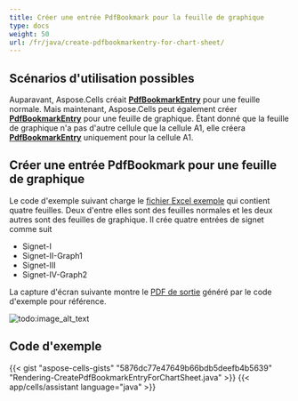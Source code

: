 ```yaml
---
title: Créer une entrée PdfBookmark pour la feuille de graphique
type: docs
weight: 50
url: /fr/java/create-pdfbookmarkentry-for-chart-sheet/
---
```


## **Scénarios d'utilisation possibles**

Auparavant, Aspose.Cells créait [**PdfBookmarkEntry**](https://reference.aspose.com/cells/java/com.aspose.cells/PdfBookmarkEntry) pour une feuille normale. Mais maintenant, Aspose.Cells peut également créer [**PdfBookmarkEntry**](https://reference.aspose.com/cells/java/com.aspose.cells/PdfBookmarkEntry) pour une feuille de graphique. Étant donné que la feuille de graphique n'a pas d'autre cellule que la cellule A1, elle créera  [**PdfBookmarkEntry**](https://reference.aspose.com/cells/java/com.aspose.cells/PdfBookmarkEntry) uniquement pour la cellule A1.

## **Créer une entrée PdfBookmark pour une feuille de graphique**

Le code d'exemple suivant charge le [fichier Excel exemple](61767772.xlsx) qui contient quatre feuilles. Deux d'entre elles sont des feuilles normales et les deux autres sont des feuilles de graphique. Il crée quatre entrées de signet comme suit

- Signet-I
- Signet-II-Graph1
- Signet-III
- Signet-IV-Graph2

La capture d'écran suivante montre le [PDF de sortie](61767771.pdf) généré par le code d'exemple pour référence.

![todo:image_alt_text](create-pdfbookmarkentry-for-chart-sheet_1.png)

## **Code d'exemple**

{{< gist "aspose-cells-gists" "5876dc77e47649b66bdb5deefb4b5639" "Rendering-CreatePdfBookmarkEntryForChartSheet.java" >}}
{{< app/cells/assistant language="java" >}}
